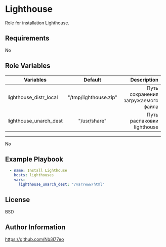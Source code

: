 Lighthouse
=========

Role for installation Lighthouse.

Requirements
------------

No

Role Variables
--------------


|Variables|Default| Description |
|-|:-:|-:|
| lighthouse_distr_local |    "/tmp/lighthouse.zip"   | Путь сохранения загружаемого файла |
| lighthouse_unarch_dest | "/usr/share" |Путь распаковки lighthouse|


------------

No

Example Playbook
----------------

```yaml
  - name: Install Lighthouse
    hosts: lighthouses
    vars:
      lighthouse_unarch_dest: "/var/www/html"
```

License
---

BSD

Author Information
------------------

https://github.com/Nb3l77eo
